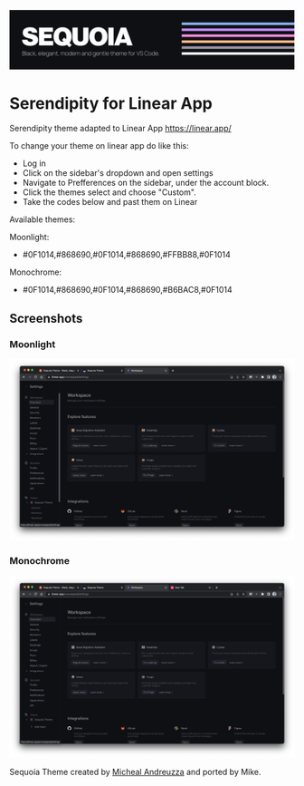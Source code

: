 
![Midnight](https://raw.githubusercontent.com/Sequoia-Theme/assets/main/githubHeader.png)
# Serendipity for Linear App
Serendipity theme adapted to Linear App https://linear.app/


To change your theme on linear app do like this:

- Log in
- Click on the sidebar's dropdown and open settings
- Navigate to Prefferences on the sidebar, under the account block.
- Click the themes select and choose "Custom".
- Take the codes below and past them on Linear


Available themes:

Moonlight:
- #0F1014,#868690,#0F1014,#868690,#FFBB88,#0F1014

Monochrome:
- #0F1014,#868690,#0F1014,#868690,#B6BAC8,#0F1014



## Screenshots
### Moonlight
![Moonlight](https://github.com/Sequoia-Theme/linear-app/blob/main/linearMoonlight.png?raw=true)

### Monochrome
![Monochrome](https://github.com/Sequoia-Theme/linear-app/blob/main/linearMonochrome.png?raw=true)


Sequoia Theme created by [Micheal Andreuzza](https://github.com/michael-andreuzza) and ported by Mike.

